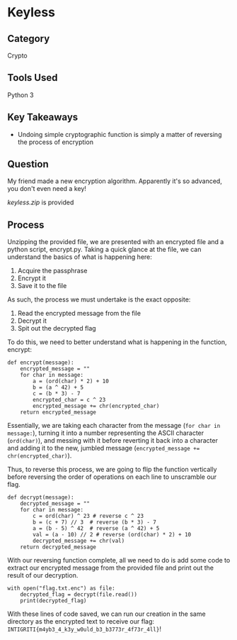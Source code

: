 # Keyless

## Category

Crypto

## Tools Used

Python 3

## Key Takeaways

- Undoing simple cryptographic function is simply a matter of reversing the process of encryption

## Question

My friend made a new encryption algorithm. Apparently it's so advanced, you don't even need a key!

_keyless.zip_ is provided

## Process

Unzipping the provided file, we are presented with an encrypted file and a python script, encrypt.py. Taking a quick glance at the file, we can understand the basics of what is happening here:

1. Acquire the passphrase
2. Encrypt it
3. Save it to the file

As such, the process we must undertake is the exact opposite:

1. Read the encrypted message from the file
2. Decrypt it
3. Spit out the decrypted flag

To do this, we need to better understand what is happening in the function, encrypt:

```py3
def encrypt(message):
    encrypted_message = ""
    for char in message:
        a = (ord(char) * 2) + 10
        b = (a ^ 42) + 5
        c = (b * 3) - 7
        encrypted_char = c ^ 23
        encrypted_message += chr(encrypted_char)
    return encrypted_message
```

Essentially, we are taking each character from the message (`for char in message:`), turning it into a number representing the ASCII character (`ord(char)`), and messing with it before reverting it back into a character and adding it to the new, jumbled message (`encrypted_message += chr(encrypted_char)`).

Thus, to reverse this process, we are going to flip the function vertically before reversing the order of operations on each line to unscramble our flag.

```py3
def decrypt(message):
    decrypted_message = ""
    for char in message:
        c = ord(char) ^ 23 # reverse c ^ 23
        b = (c + 7) // 3  # reverse (b * 3) - 7
        a = (b - 5) ^ 42  # reverse (a ^ 42) + 5
        val = (a - 10) // 2 # reverse (ord(char) * 2) + 10
        decrypted_message += chr(val)
    return decrypted_message
```

With our reversing function complete, all we need to do is add some code to extract our encrypted message from the provided file and print out the result of our decryption.

```py3
with open("flag.txt.enc") as file:
    decrypted_flag = decrypt(file.read())
    print(decrypted_flag)
```

With these lines of code saved, we can run our creation in the same directory as the encrypted text to receive our flag: `INTIGRITI{m4yb3_4_k3y_w0uld_b3_b3773r_4f73r_4ll}`!